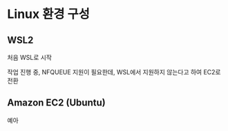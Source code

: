 # Linux 환경 구성

## WSL2

처음 WSL로 시작

작업 진행 중, NFQUEUE 지원이 필요한데, WSL에서 지원하지 않는다고 하여 EC2로 전환

## Amazon EC2 (Ubuntu)

예아